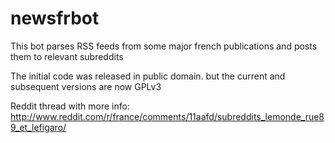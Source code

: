 newsfrbot
=========

This bot parses RSS feeds from some major french publications and posts them to relevant subreddits

The initial code was released in public domain. but the current and subsequent versions are now GPLv3

Reddit thread with more info: http://www.reddit.com/r/france/comments/11aafd/subreddits_lemonde_rue89_et_lefigaro/
